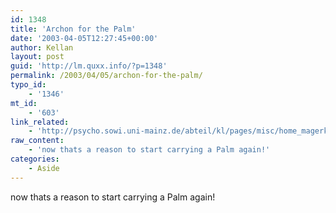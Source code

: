 ```yaml
---
id: 1348
title: 'Archon for the Palm'
date: '2003-04-05T12:27:45+00:00'
author: Kellan
layout: post
guid: 'http://lm.quxx.info/?p=1348'
permalink: /2003/04/05/archon-for-the-palm/
typo_id:
    - '1346'
mt_id:
    - '603'
link_related:
    - 'http://psycho.sowi.uni-mainz.de/abteil/kl/pages/misc/home_magerkurth/archon_bw.htm'
raw_content:
    - 'now thats a reason to start carrying a Palm again!'
categories:
    - Aside
---
```


now thats a reason to start carrying a Palm again!